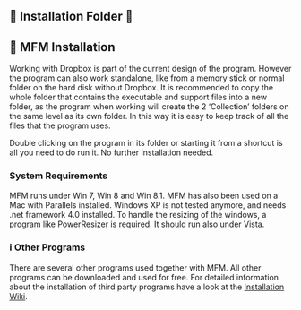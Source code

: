 ## :open_file_folder: Installation Folder :open_file_folder:

## :book: MFM Installation
Working with Dropbox is part of the current design of the program.  However the program can also work standalone, like from a memory stick or normal folder on the hard disk without Dropbox.  It is recommended to copy the whole folder that contains the executable and support files into a new folder, as the program when working will create the 2 ‘Collection’ folders on the same level as its own folder.  In this way it is easy to keep track of all the files that the program uses.

Double clicking on the program in its folder or starting it from a shortcut is all you need to do run it.  No further installation needed.

### System Requirements
MFM runs under Win 7, Win 8 and Win 8.1.  MFM has also been used on a Mac with Parallels installed.  Windows XP is not tested anymore, and needs .net framework 4.0 installed.  To handle the resizing of the windows, a program like PowerResizer is required.  It should run also under Vista.

### :information_source: Other Programs
There are several other programs used together with MFM.  All other programs can be downloaded and used for free.  For detailed information about the installation of third party programs have a look at the [Installation Wiki](https://github.com/Modi777/Movie-File-Merger/wiki/Installation).

